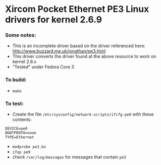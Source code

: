 # Xircom Pocket Ethernet PE3 Linux drivers for kernel 2.6.9 

### Some notes:
* This is an incomplete driver based on the driver referenced here: http://www.buzzard.me.uk/jonathan/pe3.html
* This driver converts the driver found at the above resource to work on kernel 2.6.x
* "Tested" under Fedora Core 3


### To build:
* `make`

### To test:
 * Create the file `/etc/sysconfig/network-scripts/ifcfg-pe0` with these contents:
 ```
DEVICE=pe0
BOOTPROTO=none
TYPE=Ethernet
```
 * `modprobe pe3.ko`
 * `ifup pe0`
 * check `/var/log/messages` for messages that contain `pe3`
